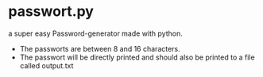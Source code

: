# passwort.py
a super easy Password-generator made with python.

- The passworts are between 8 and 16 characters.
- The passwort will be directly printed and should also be printed to a file called output.txt
